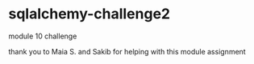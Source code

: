 # sqlalchemy-challenge2
module 10 challenge

thank you to Maia S. and Sakib for helping with this module assignment
